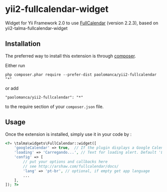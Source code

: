 yii2-fullcalendar-widget
===========
Widget for Yii Framework 2.0 to use [FullCalendar](http://fullcalendar.io) (version 2.2.3), based on yii2-talma-fullcalendar-widget

Installation
------------

The preferred way to install this extension is through [composer](http://getcomposer.org/download/).

Either run

```
php composer.phar require --prefer-dist paolomanca/yii2-fullcalendar "*"
```

or add

```
"paolomanca/yii2-fullcalendar": "*"
```

to the require section of your `composer.json` file.


Usage
-----

Once the extension is installed, simply use it in your code by :

```php
<?= \talma\widgets\FullCalendar::widget([
    'googleCalendar' => true,  // If the plugin displays a Google Calendar. Default false
    'loading' => 'Carregando...', // Text for loading alert. Default 'Loading...'
    'config' => [
        // put your options and callbacks here
        // see http://arshaw.com/fullcalendar/docs/
        'lang' => 'pt-br', // optional, if empty get app language
        ...
    ],
]); ?>
```